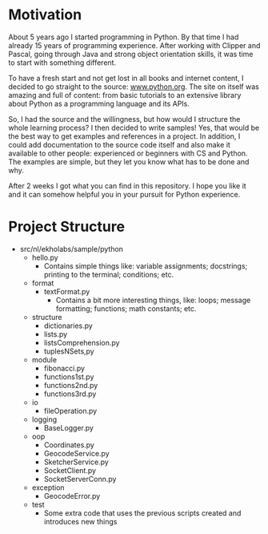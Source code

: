 # Motivation

About 5 years ago I started programming in Python. By that time I had already 15
years of programming experience. After working with Clipper and Pascal, going
through Java and strong object orientation skills, it was time to start with
something different.

To have a fresh start and not get lost in all books and internet content, I
decided to go straight to the source: www.python.org. The site on itself was
amazing and full of content: from basic tutorials to an extensive library about
Python as a programming language and its APIs.

So, I had the source and the willingness, but how would I structure the whole
learning process? I then decided to write samples! Yes, that would be the best
way to get examples and references in a project. In addition, I could add
documentation to the source code itself and also make it available to other
people: experienced or beginners with CS and Python. The examples are simple,
but they let you know what has to be done and why.

After 2 weeks I got what you can find in this repository. I hope you like it and
it can somehow helpful you in your pursuit for Python experience.

# Project Structure
* src/nl/ekholabs/sample/python
  * hello.py
    * Contains simple things like: variable assignments; docstrings; printing to the terminal; conditions; etc.
  * format
    * textFormat.py
      * Contains a bit more interesting things, like: loops; message formatting; functions; math constants; etc.
  * structure
    * dictionaries.py
    * lists.py
    * listsComprehension.py
    * tuplesNSets,py
  * module
    * fibonacci.py
    * functions1st.py
    * functions2nd.py
    * functions3rd.py
  * io
    * fileOperation.py
  * logging
    * BaseLogger.py
  * oop
    * Coordinates.py
    * GeocodeService.py
    * SketcherService.py
    * SocketClient.py
    * SocketServerConn.py
  * exception
    * GeocodeError.py
  * test
    * Some extra code that uses the previous scripts created and introduces new things
